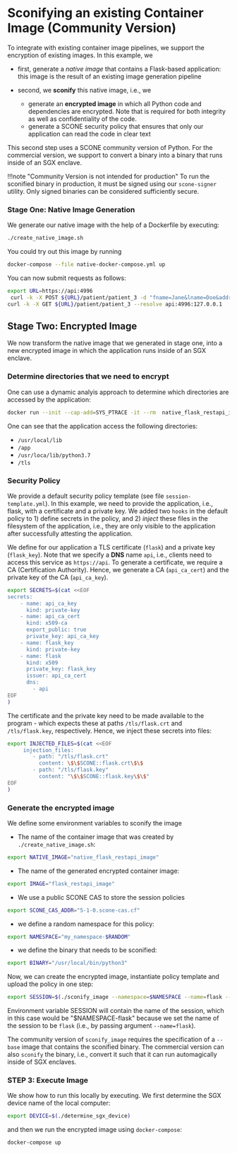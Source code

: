 # Sconifying an existing Container Image (Community Version)

To integrate with existing container image pipelines, we support the encryption of existing images. In this example, we

- first, generate a *native image* that contains a Flask-based application: this image is the result of an existing image generation pipeline

- second, we **sconify** this native image, i.e., we 

  - generate an **encrypted image** in which all Python code and dependencies are encrypted. Note that is required for both integrity as well as confidentiality of the code.
  - generate a SCONE security policy that ensures that only our application can read the code in clear text

This second step uses a SCONE community version of Python. For the commercial version, we support to convert a binary into a binary that runs inside of an SGX enclave. 

!!!note "Community Version is not intended for production"
	   To run the sconified binary in production, it must be signed using our `scone-signer` utility. Only signed binaries can be considered sufficiently secure.

### Stage One: Native Image Generation

We generate our native image with the help of a Dockerfile by executing:

```bash
./create_native_image.sh
```

You could try out this image by running

```bash
docker-compose --file native-docker-compose.yml up
```

You can now submit requests as follows:

```bash
export URL=https://api:4996
 curl -k -X POST ${URL}/patient/patient_3 -d "fname=Jane&lname=Doe&address='123 Main Street'&city=Richmond&state=Washington&ssn=123-223-2345&email=nr@aaa.com&dob=01/01/2010&contactphone=123-234-3456&drugallergies='Sulpha, Penicillin, Tree Nut'&preexistingconditions='diabetes, hypertension, asthma'&dateadmitted=01/05/2010&insurancedetails='Primera Blue Cross'" --resolve api:4996:127.0.0.1
curl -k -X GET ${URL}/patient/patient_3 --resolve api:4996:127.0.0.1
```

## Stage Two: Encrypted Image

We now transform the native image that we generated in stage one, into a new encrypted image in which the application runs inside of an SGX enclave.

### Determine directories that we need to encrypt

One can use a dynamic analyis approach to determine which directories are accessed by the application:

```bash
docker run --init --cap-add=SYS_PTRACE -it --rm  native_flask_restapi_image  timeout  30 sh -c "apk add --no-cache strace ; strace python3 /app/rest_api.py" > strace.log
```

One can see that the application access the following directories:

 - `/usr/local/lib`
 - `/app`
 - `/usr/loca/lib/python3.7`
 - `/tls`

### Security Policy

We provide a default security policy template (see file `session-template.yml`). In this example, we need to provide the application, i.e., flask, with a certificate and a private key. We added two `hooks` in the default policy to 1) define secrets in the policy, and 2) *inject* these files in the filesystem of the application, i.e., they are only visible to the application after successfully attesting the application.

We define for our application  a TLS certificate (`flask`) and a private key (`flask_key`). Note that we specify a **DNS** name `api`, i.e., clients need to access this service as `https://api`. To generate
a certificate, we require a CA (Certification Authority). Hence, we generate a CA (`api_ca_cert`) and the private key of the CA (`api_ca_key`). 

```bash
export SECRETS=$(cat <<EOF
secrets:
    - name: api_ca_key
      kind: private-key
    - name: api_ca_cert
      kind: x509-ca
      export_public: true
      private_key: api_ca_key
    - name: flask_key
      kind: private-key
    - name: flask
      kind: x509
      private_key: flask_key
      issuer: api_ca_cert
      dns:
        - api
EOF
)
```

The certificate and the private key need to be made available to the program - which expects
these at paths `/tls/flask.crt` and `/tls/flask.key`, respectively. Hence, 
we inject these secrets into files:

```bash
export INJECTED_FILES=$(cat <<EOF
     injection_files:
        - path: "/tls/flask.crt"
          content: \$\$SCONE::flask.crt\$\$
        - path: "/tls/flask.key"
          content: "\$\$SCONE::flask.key\$\$"
EOF
)
```

### Generate the encrypted image

We define some environment variables to sconify the image

- The name of the container image that was created by `./create_native_image.sh`:

```bash
export NATIVE_IMAGE="native_flask_restapi_image"
```

- The name of the generated encrypted container image:

```bash
export IMAGE="flask_restapi_image"
```

- We use a public SCONE CAS to store the session policies

```bash
export SCONE_CAS_ADDR="5-1-0.scone-cas.cf"
```

- we define a random namespace for this policy:

```bash
export NAMESPACE="my_namespace-$RANDOM"
```

- we define the binary that needs to be sconified:

```bash
export BINARY="/usr/local/bin/python3"
```

Now, we can create the encrypted image, instantiate policy template and upload the policy in one step:

```bash
export SESSION=$(./sconify_image --namespace=$NAMESPACE --name=flask --from=$NATIVE_IMAGE --to=$IMAGE --cas=$SCONE_CAS_ADDR --dir="/home" --dir="/usr/local/lib" --dir="/app" --dir="/usr/lib/python3.7" --dir="/tls"  --binary=$BINARY)
```

Environment variable SESSION will contain the name of the session, which in this case would be "$NAMESPACE-flask" because we set the name of the session to be `flask` (i.e., by passing argument `--name=flask`).

The community version of `sconify_image` requires the specification of a `--base` image that contains the sconified binary. The commercial version can also `sconify` the binary, i.e., convert it such that it can run automagically inside of SGX enclaves.

### STEP 3: Execute Image

We show how to run this locally by executing. We first determine the SGX device name of the local computer:

```bash
export DEVICE=$(./determine_sgx_device)
```

and then we run the encrypted image using `docker-compose`:

```bash
docker-compose up
```
